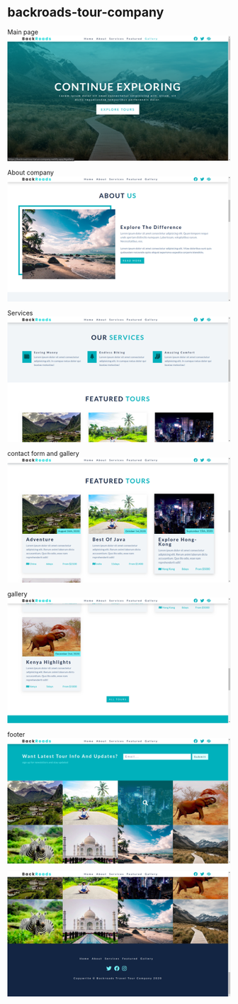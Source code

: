 # backroads-tour-company

Main page
![](https://github.com/nttarun/backroads-tour-company/blob/main/screenshots/picture1.png)


About company
![](https://github.com/nttarun/backroads-tour-company/blob/main/screenshots/picture2.png)


Services
![](https://github.com/nttarun/backroads-tour-company/blob/main/screenshots/picture3.png)


contact form and gallery
![](https://github.com/nttarun/backroads-tour-company/blob/main/screenshots/picture4.png)


gallery
![](https://github.com/nttarun/backroads-tour-company/blob/main/screenshots/picture5.png)


footer
![](https://github.com/nttarun/backroads-tour-company/blob/main/screenshots/picture6.png)



![](https://github.com/nttarun/backroads-tour-company/blob/main/screenshots/picture7.png)
